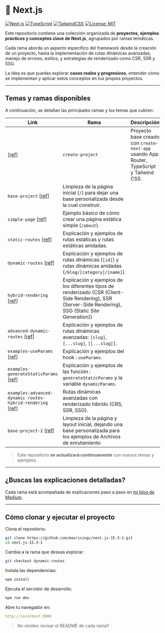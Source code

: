# 🚀 Next.js

[![Next.js](https://img.shields.io/badge/Next.js-13%2B-blue?logo=next.js)](https://nextjs.org/)
[![TypeScript](https://img.shields.io/badge/TypeScript-5.x-blue?logo=typescript)](https://www.typescriptlang.org/)
[![TailwindCSS](https://img.shields.io/badge/TailwindCSS-3.x-06b6d4?logo=tailwindcss)](https://tailwindcss.com/)
[![License: MIT](https://img.shields.io/badge/license-MIT-green.svg)](https://opensource.org/licenses/MIT)

Este repositorio contiene una colección organizada de **proyectos, ejemplos prácticos y conceptos clave de Next.js**, agrupados por ramas temáticas.

Cada rama aborda un aspecto específico del framework desde la creación de un proyecto, hasta la implementación de rutas dinámicas avanzadas, manejo de errores, estilos, y estrategias de renderizado como CSR, SSR y SSG.

La idea es que puedas explorar **casos reales y progresivos**, entender cómo se implementan y aplicar estos conceptos en tus propios proyectos.

---

## Temas y ramas disponibles

A continuación, se detallan las principales ramas y los temas que cubren:

| Link                                                                                                                                                             | Rama                                                                                                                                                   | Descripción                                                                              |
| ---------------------------------------------------------------------------------------------------------------------------------------------------------------- | ------------------------------------------------------------------------------------------------------------------------------------------------------ | ---------------------------------------------------------------------------------------- |
| [[ref](https://github.com/mauriciogc/next.js-15.3-1/tree/create-project)]                                                                                        | `create-project`                                                                                                                                       | Proyecto base creado con `create-next-app` usando App Router, TypeScript y Tailwind CSS. |
| `base-project` [[ref](https://github.com/mauriciogc/next.js-15.3-1/tree/base-project)]                                                                           | Limpieza de la página inicial (`/`) para dejar una base personalizada desde la cual construir.                                                         |
| `simple-page` [[ref](https://github.com/mauriciogc/next.js-15.3-1/tree/simple-page)]                                                                             | Ejemplo básico de cómo crear una página estática simple (`/about`).                                                                                    |
| `static-routes` [[ref](https://github.com/mauriciogc/next.js-15.3-1/tree/static-routes)]                                                                         | Explicación y ejemplos de rutas estáticas y rutas estáticas anidadas.                                                                                  |
| `dynamic-routes` [[ref](https://github.com/mauriciogc/next.js-15.3-1/tree/dynamic-routes)]                                                                       | Explicación y ejemplos de rutas dinámicas (`[id]`) y rutas dinámicas anidadas (`/blog/[category]/[name]`).                                             |
| `hybrid-rendering` [[ref](https://github.com/mauriciogc/next.js-15.3-1/tree/hybrid-rendering)]                                                                   | Explicación y ejemplos de los diferentes tipos de renderizado (CSR (Client-Side Rendering), SSR (Server-Side Rendering), SSG (Static Site Generation)) |
| `advanced-dynamic-routes` [[ref](https://github.com/mauriciogc/next.js-15.3-1/tree/advanced-dynamic-routes)]                                                     | Explicación y ejemplos de rutas dinámicas avanzadas: `[slug]`, `[...slug]`, `[[...slug]]`.                                                             |
| `examples-useParams` [[ref](https://github.com/mauriciogc/next.js-15.3-1/tree/examples-useParams)]                                                               | Explicación y ejemplos del hook : `useParams`.                                                                                                         |
| `examples-generateStaticParams` [[ref](https://github.com/mauriciogc/next.js-15.3-1/tree/examples-generateStaticParams)]                                         | Explicación y ejemplos de las función : `generateStaticParams` y la variable `dynamicParams`.                                                          |
| `examples-advanced-dynamic-routes-hybrid-rendering` [[ref](https://github.com/mauriciogc/next.js-15.3-1/tree/examples-advanced-dynamic-routes-hybrid-rendering)] | Rutas dinámicas avanzadas con renderizado híbrido (CRS, SSR, SSG).                                                                                     |
| `base-project-2` [[ref](https://github.com/mauriciogc/next.js-15.3-1/tree/base-project-2)]                                                                       | Limpieza de la página y layout inicial, dejando una base personalizada para los ejemplos de Archivos de enrutamiento                                   |

> Este repositorio **se actualizará continuamente** con nuevos temas y ejemplos.

---

## ¿Buscas las explicaciones detalladas?

Cada rama está acompañada de explicaciones paso a paso en [mi blog de Medium](https://mauriciogc.medium.com/).

---

## Cómo clonar y ejecutar el proyecto

Clona el repositorio:

```bash
git clone https://github.com/mauriciogc/next.js-15.3-1.git
cd next.js-15.3-1
```

Cambia a la rama que deseas explorar:

```bash
git checkout dynamic-routes
```

Instala las dependencias:

```bash
npm install
```

Ejecuta el servidor de desarrollo:

```bash
npm run dev
```

Abre tu navegador en:

```yaml
http://localhost:3000
```

> No olvides revisar el README de cada rama!!
